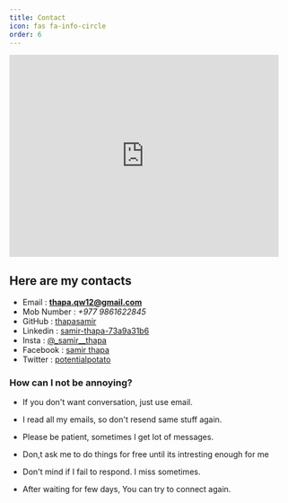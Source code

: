 ```yaml
---
title: Contact
icon: fas fa-info-circle
order: 6
---
```


<iframe src="https://giphy.com/embed/26FfiRkepJ0e9L6kU" width="480" height="360" frameBorder="0" class="giphy-embed" allowFullScreen></iframe><p><a href="https://giphy.com/gifs/heyarnold-hey-arnold-nicksplat-26FfiRkepJ0e9L6kU"></a></p>

## Here are my contacts

- Email : **thapa.qw12@gmail.com**
- Mob Number : _+977 9861622845_
- GitHub : [thapasamir](https://github.com/thapasamir)
- Linkedin : [samir-thapa-73a9a31b6](https://www.linkedin.com/in/samir-thapa-73a9a31b6)
- Insta : [@\_samir\_\_thapa](https://www.instagram.com/_samir__thapa/)
- Facebook : [samir thapa](https://www.facebook.com/profile.php?id=100052128484606)
- Twitter : [potentialpotato](https://twitter.com/potentialpotat2)

### **How can I not be annoying?**

- If you don't want conversation, just use email.

- I read all my emails, so don't resend same stuff again.

- Please be patient, sometimes I get lot of messages.

- Don,t ask me to do things for free until its intresting enough for me

- Don't mind if I fail to respond. I miss sometimes.

- After waiting for few days, You can try to connect again.
